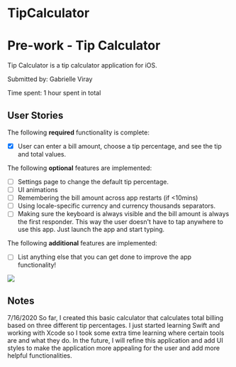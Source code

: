 # TipCalculator
# Pre-work - Tip Calculator

Tip Calculator is a tip calculator application for iOS.

Submitted by: Gabrielle Viray

Time spent: 1 hour spent in total

## User Stories

The following **required** functionality is complete:

* [x] User can enter a bill amount, choose a tip percentage, and see the tip and total values.

The following **optional** features are implemented:
* [ ] Settings page to change the default tip percentage.
* [ ] UI animations
* [ ] Remembering the bill amount across app restarts (if <10mins)
* [ ] Using locale-specific currency and currency thousands separators.
* [ ] Making sure the keyboard is always visible and the bill amount is always the first responder. This way the user doesn't have to tap anywhere to use this app. Just launch the app and start typing.

The following **additional** features are implemented:

- [ ] List anything else that you can get done to improve the app functionality!



<img src='http://g.recordit.co/YPkkRjhXZm.gif' />



## Notes

7/16/2020
So far, I created this basic calculator that calculates total billing based on three different tip percentages. 
I just started learning Swift and working with Xcode so I took some extra time learning where certain tools are and what they do.
In the future, I will refine this application and add UI styles to make the application more appealing for the user and add more helpful functionalities.
